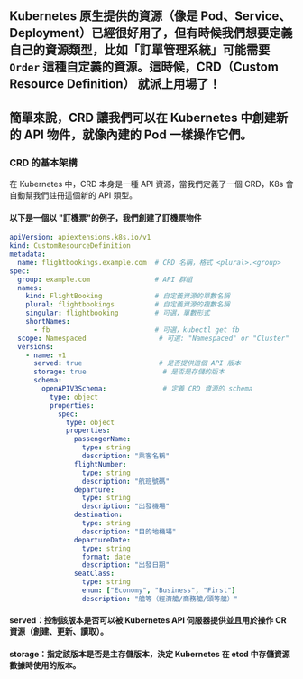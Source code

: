 ## Kubernetes 原生提供的資源（像是 Pod、Service、Deployment）已經很好用了，但有時候我們想要定義自己的資源類型，比如「訂單管理系統」可能需要 `Order` 這種自定義的資源。這時候，**CRD（Custom Resource Definition）** 就派上用場了！

## 簡單來說，CRD 讓我們可以在 Kubernetes 中創建新的 API 物件，就像內建的 Pod 一樣操作它們。

### CRD 的基本架構

在 Kubernetes 中，CRD 本身是一種 API 資源，當我們定義了一個 CRD，K8s 會自動幫我們註冊這個新的 API 類型。

#### 以下是一個以 "訂機票"的例子，我們創建了訂機票物件

```yaml
apiVersion: apiextensions.k8s.io/v1
kind: CustomResourceDefinition
metadata:
  name: flightbookings.example.com  # CRD 名稱，格式 <plural>.<group>
spec:
  group: example.com                # API 群組
  names:
    kind: FlightBooking             # 自定義資源的單數名稱
    plural: flightbookings          # 自定義資源的複數名稱
    singular: flightbooking         # 可選，單數形式
    shortNames:
      - fb                          # 可選，kubectl get fb
  scope: Namespaced                  # 可選: "Namespaced" or "Cluster"
  versions:
    - name: v1
      served: true                   # 是否提供這個 API 版本
      storage: true                   # 是否是存儲的版本
      schema:
        openAPIV3Schema:              # 定義 CRD 資源的 schema
          type: object
          properties:
            spec:
              type: object
              properties:
                passengerName:
                  type: string
                  description: "乘客名稱"
                flightNumber:
                  type: string
                  description: "航班號碼"
                departure:
                  type: string
                  description: "出發機場"
                destination:
                  type: string
                  description: "目的地機場"
                departureDate:
                  type: string
                  format: date
                  description: "出發日期"
                seatClass:
                  type: string
                  enum: ["Economy", "Business", "First"]
                  description: "艙等（經濟艙/商務艙/頭等艙）"

```

#### **served**：控制該版本是否可以被 Kubernetes API 伺服器提供並且用於操作 CR 資源（創建、更新、讀取）。

#### **storage**：指定該版本是否是主存儲版本，決定 Kubernetes 在 etcd 中存儲資源數據時使用的版本。